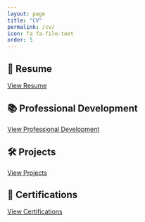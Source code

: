 ```yaml
---
layout: page
title: "CV"
permalink: /cv/
icon: fa fa-file-text
order: 5
---
```

## 📄 Resume
[View Resume](https://docs.google.com/document/d/1qsgvXZgUbZjKQ7nTNIAINzwsvzCWClur/edit?usp=sharing&ouid=115677822624135431476&rtpof=true&sd=true)

## 📚 Professional Development
[View Professional Development](/cv/professional-development/)

## 🛠️ Projects
[View Projects](/cv/projects/)

## 📜 Certifications
[View Certifications](/cv/certifications/)
